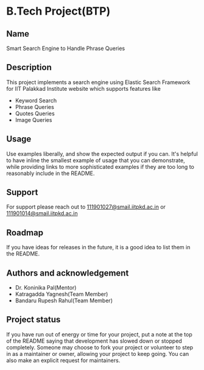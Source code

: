 # B.Tech Project(BTP)

## Name
Smart Search Engine to Handle Phrase Queries

## Description
This project implements a search engine using Elastic Search Framework for IIT Palakkad Institute website which supports features like
- Keyword Search
- Phrase Queries
- Quotes Queries
- Image Queries


## Usage
Use examples liberally, and show the expected output if you can. It's helpful to have inline the smallest example of usage that you can demonstrate, while providing links to more sophisticated examples if they are too long to reasonably include in the README.

## Support
For support please reach out to 111901027@smail.iitpkd.ac.in or 111901014@smail.iitpkd.ac.in

## Roadmap
If you have ideas for releases in the future, it is a good idea to list them in the README.


## Authors and acknowledgement

- Dr. Koninika Pal(Mentor)
- Katragadda Yagnesh(Team Member)
- Bandaru Rupesh Rahul(Team Member)


## Project status
If you have run out of energy or time for your project, put a note at the top of the README saying that development has slowed down or stopped completely. Someone may choose to fork your project or volunteer to step in as a maintainer or owner, allowing your project to keep going. You can also make an explicit request for maintainers.
